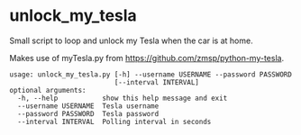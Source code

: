 # unlock_my_tesla
Small script to loop and unlock my Tesla when the car is at home.

Makes use of myTesla.py from https://github.com/zmsp/python-my-tesla.

```
usage: unlock_my_tesla.py [-h] --username USERNAME --password PASSWORD
                          [--interval INTERVAL]
optional arguments:
  -h, --help           show this help message and exit
  --username USERNAME  Tesla username
  --password PASSWORD  Tesla password
  --interval INTERVAL  Polling interval in seconds
```
